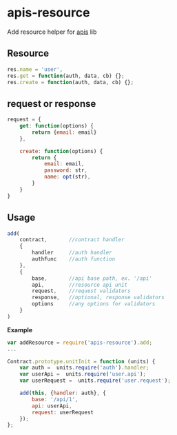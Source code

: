 apis-resource
================

Add resource helper for [apis](https://github.com/dimsmol/apis) lib

## Resource
```js
res.name = 'user',
res.get = function(auth, data, cb) {};
res.create = function(auth, data, cb) {};
```

## request or response
```js
request = {
    get: function(options) {
        return {email: email}
    },

    create: function(options) {
        return {
            email: email,
            password: str,
            name: opt(str),
        }
    }
}
```

## Usage
```js
add(
    contract,       //contract handler 
    {
        handler     //auth handler
        authFunc    //auth function
    },           
    {
        base,       //api base path, ex. '/api'
        api,        //resource api unit
        request,    //request validators
        response,   //optional, response validators
        options     //any options for validators
    }
)
```

**Example**

```js
var addResource = require('apis-resource').add;
...

Contract.prototype.unitInit = function (units) {
    var auth =  units.require('auth').handler;
    var userApi =  units.require('user.api');
    var userRequest =  units.require('user.request');

    add(this, {handler: auth}, {
        base: '/api/1', 
        api: userApi, 
        request: userRequest
    });
};
```
